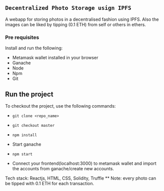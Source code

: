 ## `Decentralized Photo Storage usign IPFS`

A webapp for storing photos in a decentralised fashion using IPFS. Also the images can be liked by tipping (0.1 ETH) from self or others in ethers.

### Pre requisites

Install and run the following:

- Metamask wallet installed in your browser
- Ganache
- Node
- Npm
- Git

## Run the project

To checkout the project, use the following commands:

- `git clone <repo_name>`
- `git checkout master`
- `npm install`

- Start ganache
- `npm start`
- Connect your frontend(localhost:3000) to metamask wallet and import the accounts from ganache/create new accounts.

Tech stack: Reactjs, HTML, CSS, Solidity, Truffle
\*\* Note: every photo can be tipped with 0.1 ETH for each transaction.
